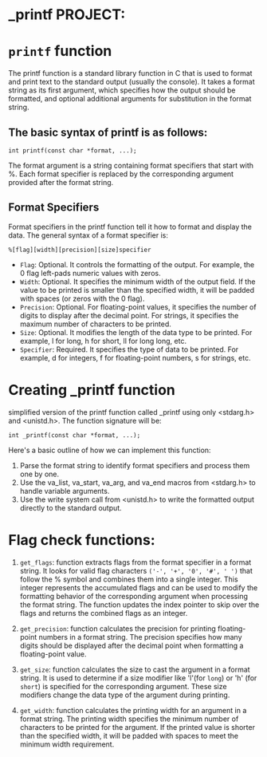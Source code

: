 # _printf PROJECT:

# `printf` function
The printf function is a standard library function in C that is used to format and print text to the standard output (usually the console). 
It takes a format string as its first argument, which specifies how the output should be formatted, and optional additional arguments for substitution in the format string.

## The basic syntax of printf is as follows:
```int printf(const char *format, ...);```

The format argument is a string containing format specifiers that start with %. Each format specifier is replaced by the corresponding argument provided after the format string.

## Format Specifiers
Format specifiers in the printf function tell it how to format and display the data. The general syntax of a format specifier is:

`%[flag][width][precision][size]specifier`

- `Flag`: Optional. It controls the formatting of the output. For example, the 0 flag left-pads numeric values with zeros.
- `Width`: Optional. It specifies the minimum width of the output field. If the value to be printed is smaller than the specified width, it will be padded with spaces (or zeros with the 0 flag).
- `Precision`: Optional. For floating-point values, it specifies the number of digits to display after the decimal point. For strings, it specifies the maximum number of characters to be printed.
- `Size`: Optional. It modifies the length of the data type to be printed. For example, l for long, h for short, ll for long long, etc.
- `Specifier`: Required. It specifies the type of data to be printed. For example, d for integers, f for floating-point numbers, s for strings, etc.

# Creating _printf function
simplified version of the printf function called _printf using only <stdarg.h> and <unistd.h>. The function signature will be:

```int _printf(const char *format, ...);```

Here's a basic outline of how we can implement this function:

1. Parse the format string to identify format specifiers and process them one by one.
2. Use the va_list, va_start, va_arg, and va_end macros from <stdarg.h> to handle variable arguments.
3. Use the write system call from <unistd.h> to write the formatted output directly to the standard output.


# Flag check functions:
1. `get_flags`: function extracts flags from the format specifier in a format string. It looks for valid flag characters `('-', '+', '0', '#', ' ')` that follow the % symbol and combines them into a single integer. 
This integer represents the accumulated flags and can be used to modify the formatting behavior of the corresponding argument when processing the format string. 
The function updates the index pointer to skip over the flags and returns the combined flags as an integer.

2. `get_precision`: function calculates the precision for printing floating-point numbers in a format string. The precision specifies how many digits should be displayed after the decimal point when formatting a floating-point value.

3. `get_size`: function calculates the size to cast the argument in a format string. It is used to determine if a size modifier like 'l'(for `long`) or 'h' (for `short`) is specified for the corresponding argument. 
These size modifiers change the data type of the argument during printing.

4. `get_width`: function calculates the printing width for an argument in a format string. 
The printing width specifies the minimum number of characters to be printed for the argument. 
If the printed value is shorter than the specified width, it will be padded with spaces to meet the minimum width requirement.
